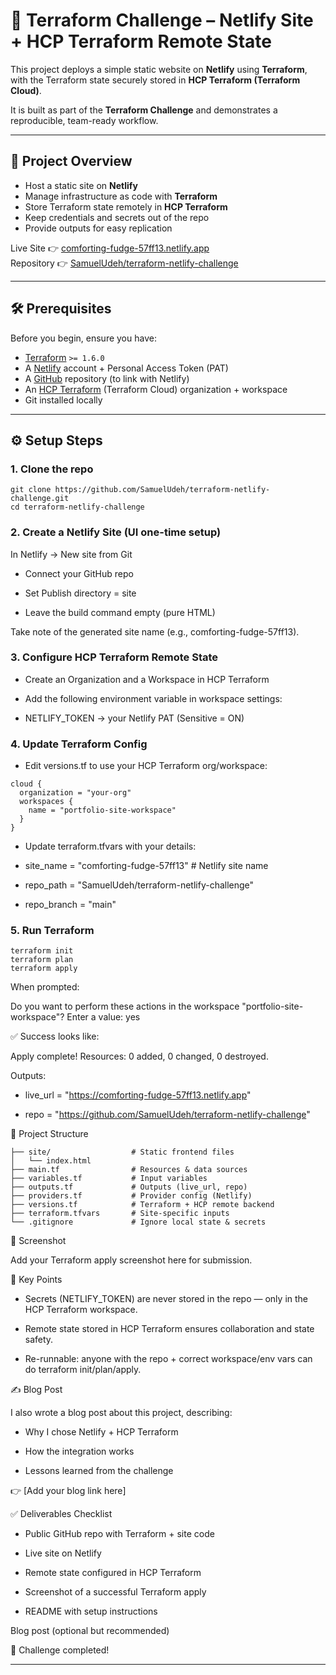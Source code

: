 # 🚀 Terraform Challenge – Netlify Site + HCP Terraform Remote State

This project deploys a simple static website on **Netlify** using **Terraform**, with the Terraform state securely stored in **HCP Terraform (Terraform Cloud)**.  

It is built as part of the **Terraform Challenge** and demonstrates a reproducible, team-ready workflow.

---

## 📌 Project Overview
- Host a static site on **Netlify**
- Manage infrastructure as code with **Terraform**
- Store Terraform state remotely in **HCP Terraform**
- Keep credentials and secrets out of the repo
- Provide outputs for easy replication

Live Site 👉 [comforting-fudge-57ff13.netlify.app](https://comforting-fudge-57ff13.netlify.app)  
Repository 👉 [SamuelUdeh/terraform-netlify-challenge](https://github.com/SamuelUdeh/terraform-netlify-challenge)

---

## 🛠 Prerequisites

Before you begin, ensure you have:

- [Terraform](https://developer.hashicorp.com/terraform/downloads) `>= 1.6.0`
- A [Netlify](https://app.netlify.com/) account + Personal Access Token (PAT)
- A [GitHub](https://github.com/) repository (to link with Netlify)
- An [HCP Terraform](https://app.terraform.io/) (Terraform Cloud) organization + workspace
- Git installed locally

---

## ⚙️ Setup Steps

### 1. Clone the repo

```
git clone https://github.com/SamuelUdeh/terraform-netlify-challenge.git
cd terraform-netlify-challenge
```


### 2. Create a Netlify Site (UI one-time setup)

In Netlify → New site from Git

- Connect your GitHub repo

- Set Publish directory = site

- Leave the build command empty (pure HTML)

Take note of the generated site name (e.g., comforting-fudge-57ff13).

### 3. Configure HCP Terraform Remote State

- Create an Organization and a Workspace in HCP Terraform

- Add the following environment variable in workspace settings:

- NETLIFY_TOKEN → your Netlify PAT (Sensitive = ON)

### 4. Update Terraform Config

- Edit versions.tf to use your HCP Terraform org/workspace:
  
```
cloud {
  organization = "your-org"
  workspaces {
    name = "portfolio-site-workspace"
  }
}
```

- Update terraform.tfvars with your details:

- site_name   = "comforting-fudge-57ff13"   # Netlify site name

- repo_path   = "SamuelUdeh/terraform-netlify-challenge"

- repo_branch = "main"

### 5. Run Terraform

```
terraform init
terraform plan
terraform apply
```


When prompted:

Do you want to perform these actions in the workspace "portfolio-site-workspace"?
  Enter a value: yes


✅ Success looks like:

Apply complete! Resources: 0 added, 0 changed, 0 destroyed.

Outputs:
- live_url = "https://comforting-fudge-57ff13.netlify.app"

- repo = "https://github.com/SamuelUdeh/terraform-netlify-challenge"

📂 Project Structure
```
├── site/                  # Static frontend files
│   └── index.html
├── main.tf                # Resources & data sources
├── variables.tf           # Input variables
├── outputs.tf             # Outputs (live_url, repo)
├── providers.tf           # Provider config (Netlify)
├── versions.tf            # Terraform + HCP remote backend
├── terraform.tfvars       # Site-specific inputs
└── .gitignore             # Ignore local state & secrets
```
📸 Screenshot

Add your Terraform apply screenshot here for submission.

🔑 Key Points

- Secrets (NETLIFY_TOKEN) are never stored in the repo — only in the HCP Terraform workspace.

- Remote state stored in HCP Terraform ensures collaboration and state safety.

- Re-runnable: anyone with the repo + correct workspace/env vars can do terraform init/plan/apply.

✍️ Blog Post

I also wrote a blog post about this project, describing:

- Why I chose Netlify + HCP Terraform

- How the integration works

- Lessons learned from the challenge

👉 [Add your blog link here]

✅ Deliverables Checklist

 - Public GitHub repo with Terraform + site code

 - Live site on Netlify

 - Remote state configured in HCP Terraform

 - Screenshot of a successful Terraform apply

 - README with setup instructions

 Blog post (optional but recommended)

🎉 Challenge completed!


---

